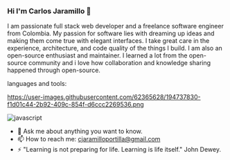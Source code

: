 ### Hi I'm Carlos Jaramillo 👋

<!--
**Carlosaj18/carlosaj18** is a ✨ _special_ ✨ repository because its `README.md` (this file) appears on your GitHub profile.

Here are some ideas to get you started:
-->

I am passionate full stack web developer and a freelance software engineer from Colombia. My passion for software lies with dreaming up ideas and making them come true with elegant interfaces. I take great care in the experience, architecture, and code quality of the things I build. I am also an open-source enthusiast and maintainer. I learned a lot from the open-source community and i love how collaboration and knowledge sharing happened through open-source.

languages and tools:

https://user-images.githubusercontent.com/62365628/194737830-f1d01c44-2b92-409c-854f-d6ccc2269536.png

![javascript](https://user-images.githubusercontent.com/62365628/194737963-82d81ffd-46c9-4adf-a677-b2c2c4fc40a8.png)

- 💬 Ask me about anything you want to know. 
- 📫 How to reach me: cjaramilloportilla@gmail.com
- ⚡ "Learning is not preparing for life. Learning is life itself." John Dewey.





